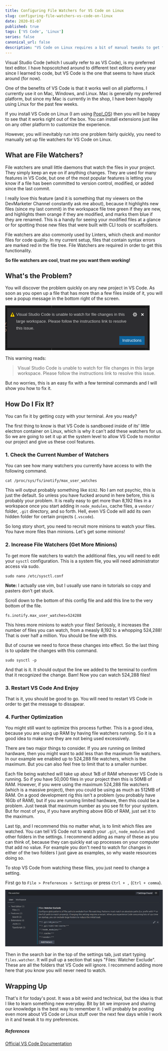 ```yaml
---
title: Configuring File Watchers for VS Code on Linux
slug: configuring-file-watchers-vs-code-on-linux
date: 2020-01-07
published: true
tags: ['VS Code', 'Linux']
series: false
canonical_url: false
description: "VS Code on Linux requires a bit of manual tweaks to get file watchers to work properly"
---
```


Visual Studio Code (which I usually refer to as VS Code), is my preferred text editor. I have hopscotched around to different text editors every year since I learned to code, but VS Code is the one that seems to have stuck around (for now).

One of the benefits of VS Code is that it works well on all platforms. I currently use it on Mac, Windows, and Linux. Mac is generally my preferred platform, but since my Mac is currently in the shop, I have been happily using Linux for the past few weeks.

If you install VS Code on Linux (I am using [Pop!_OS](https://system76.com/pop)) then you will be happy to see that it works right out of the box. You can install extensions just like on any other platform to customize the experience.

However, you will inevitably run into one problem fairly quickly, you need to manually set up file watchers for VS Code on Linux.

## What are File Watchers?

File watchers are small little daemons that watch the files in your project. They simply keep an eye on if anything changes. They are used for many features in VS Code, but one of the most popular features is letting you know if a file has been committed to version control, modified, or added since the last commit.

I really love this feature (and it is something that my viewers on the DevMarketer Channel constantly ask me about), because it highlights new files (since my last commit) in the workspace file tree green if they are new, and highlights them orange if they are modified, and marks them blue if they are renamed. This is a handy for seeing your modified files at a glance or for spotting those new files that were built with CLI tools or scaffolders.

File watchers are also commonly used by Linters, which check and monitor files for code quality. In my current setup, files that contain syntax errors are marked red in the file tree. File Watchers are required in order to get this functionality.

**So file watchers are cool, trust me you want them working!**

## What's the Problem?

You will discover the problem quickly on any new project in VS Code. As soon as you open up a file that has more than a few files inside of it, you will see a popup message in the bottom right of the screen.

![VS Code File Watchers Warning Message](./images/vscode-file-watchers-warning.png)

This warning reads:

> Visual Studio Code is unable to watch for file changes in this large workspace. Please follow the instructions link to resolve this issue.

But no worries, this is an easy fix with a few terminal commands and I will show you how to fix it.


## How Do I Fix It?

You can fix it by getting cozy with your terminal. Are you ready? 

The first thing to know is that VS Code is sandboxed inside of its' little electron container on Linux, which is why it can't add these watchers for us. So we are going to set it up at the system level to allow VS Code to monitor our project and give us these cool features.

### 1. Check the Current Number of Watchers

You can see how many watchers you currently have access to with the following command.

```
cat /proc/sys/fs/inotify/max_user_watches
```

This will output probably something like `8192`. No I am not psychic, this is just the default. So unless you have fucked around in here before, this is probably your problem. It is really easy to get more than 8,192 files in a workspace once you start adding in `node_modules`, cache files, a `vendor/` folder, `.git` directory, and so forth. Hell, even VS Code will add its own hidden folder for certain projects (`.vscode`).

So long story short, you need to recruit more minions to watch your files. You have more files than minions. Let's get some minions!

### 2. Increase File Watchers (Get More Minions)

To get more file watchers to watch the additional files, you will need to edit your `sysctl` configuration. This is a system file, you will need administrator access via sudo.

```
sudo nano /etc/sysctl.conf
```

**Note:** I actually use vim, but I usually use nano in tutorials so copy and pasters don't get stuck.

Scroll down to the bottom of this config file and add this line to the very bottom of the file.

```
fs.inotify.max_user_watches=524288
```

This hires more minions to watch your files! Seriously, it increases the number of files you can watch, from a measly 8,192 to a whopping 524,288! That is over half a million. You should be fine with this.

But of course we need to force these changes into effect. So the last thing is to update the changes with this command.

```
sudo sysctl -p
```

And that is it. It should output the line we added to the terminal to confirm that it recognized the change. Bam! Now you can watch 524,288 files!

### 3. Restart VS Code And Enjoy

That is it, you should be good to go. You will need to restart VS Code in order to get the message to dissapear.

### 4. Further Optimization

You might still want to optimize this process further. This is a good idea, because you are using up RAM by having file watchers running. So it is a good idea to make sure they are not being used excessively.

There are two major things to consider. If you are running on limited hardware, then you might want to add less than the maximum file watchers. In our example we enabled up to 524,288 file watchers, which is the maximum. But you can also feel free to limit that to a smaller number.

Each file being watched will take up about 1kB of RAM whenever VS Code is running. So if you have 50,000 files in your project then this is 50MB of RAM. However, if you were using the maximum 524,288 file watchers (which is a massive project), then you could be using as much as 512MB of RAM. On a good development rig this isn't a problem (you probably have 16Gb of RAM), but if you are running limited hardware, then this could be a problem. Just tweak that maximum number as you see fit for your system. But for most of you, if you have anything above 8Gb of RAM, just set it to the maximum.

Last tip, and I recommend this no matter what, is to limit which files are watched. You can tell VS Code not to watch your `.git`, `node_modules` and other folders in the settings. I recommend adding as many of these as you can think of, because they can quickly eat up processes on your computer that add no value. For example you don't need to watch for changes in either of the two folders I just gave as examples, so why waste resources doing so.

To stop VS Code from watching these files, you just need to change a setting.

First go to `File > Preferences > Settings` or press `Ctrl + ,` (`Ctrl + comma`). 

![Exclude File Watchers in VS Code Settings](./images/vscode-file-watcher-exclude.png)

Then in the search bar in the top of the settings tab, just start typing `files.watcher`. It will pull up a section that says "Files: Watcher Exclude". These are all the folders that VS Code will ignore. I recommend adding more here that you know you will never need to watch.

## Wrapping Up

That's it for today's post. It was a bit weird and technical, but the idea is that I like to learn something new everyday. Bit by bit we improve and sharing our knowledge is the best way to remember it. I will probably be posting even more about VS Code or Linux stuff over the next few days while I work in it and tweak it to my preferences.

##### References

[Official VS Code Documentation](https://code.visualstudio.com/docs/setup/linux#_visual-studio-code-is-unable-to-watch-for-file-changes-in-this-large-workspace-error-enospc)